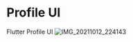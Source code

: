 # Profile UI
 Flutter Profile UI
![IMG_20211012_224143](https://user-images.githubusercontent.com/31232577/136997085-ca39ddee-7283-4c0b-b5a1-afd3fcff9912.png)
